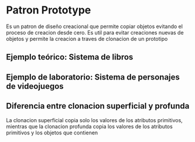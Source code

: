 # Patron Prototype
Es un patron de diseño creacional que permite copiar objetos evitando el proceso de creacion desde cero. Es util para evitar creaciones nuevas de objetos y permite la creacion a traves de clonacion de un prototipo

## Ejemplo teórico: Sistema de libros
## Ejemplo de laboratorio: Sistema de personajes de videojuegos

## Diferencia entre clonacion superficial y profunda
La clonacion superficial copia solo los valores de los atributos primitivos, mientras que la clonacion profunda copia los valores de los atributos primitivos y los objetos que contienen